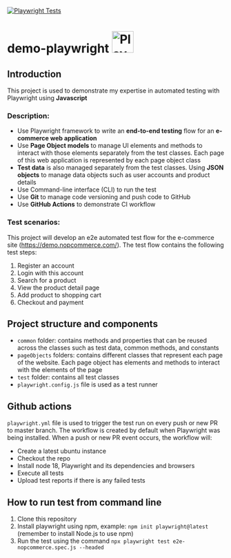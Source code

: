 [![Playwright Tests](https://github.com/tinavo0305/demo-playwright/actions/workflows/playwright.yml/badge.svg)](https://github.com/tinavo0305/demo-playwright/actions/workflows/playwright.yml)

# demo-playwright <img src="https://playwright.dev/img/playwright-logo.svg" title="Playwright" alt="Playwright" width="50" height="50"/>
## Introduction
This project is used to demonstrate my expertise in automated testing with Playwright using **Javascript** 

### Description: 
- Use Playwright framework to write an **end-to-end testing** flow for an **e-commerce web application**
- Use **Page Object models** to manage UI elements and methods to interact with those elements separately from the test classes. Each page of this web application is represented by each page object class
- **Test data** is also managed separately from the test classes. Using **JSON objects** to manage data objects such as user accounts and product details
- Use Command-line interface (CLI) to run the test
- Use **Git** to manage code versioning and push code to GitHub
- Use **GitHub Actions** to demonstrate CI workflow
### Test scenarios:
This project will develop an e2e automated test flow for the e-commerce site (https://demo.nopcommerce.com/). The test flow contains the following test steps:
1. Register an account
2. Login with this account
3. Search for a product
4. View the product detail page
5. Add product to shopping cart
6. Checkout and payment

## Project structure and components
- `common` folder: contains methods and properties that can be reused across the classes such as test data, common methods, and constants
- `pageObjects` folders: contains different classes that represent each page of the website. Each page object has elements and methods to interact with the elements of the page 
- `test` folder: contains all test classes 
- `playwright.config.js` file is used as a test runner
  
## Github actions
`playwright.yml` file is used to trigger the test run on every push or new PR to master branch. The workflow is created by default when Playwright was being installed. When a push or new PR event occurs, the workflow will:
- Create a latest ubuntu instance
- Checkout the repo
- Install node 18, Playwright and its dependencies and browsers
- Execute all tests
- Upload test reports if there is any failed tests
## How to run test from command line 
1. Clone this repository
2. Install playwright using npm, example: `npm init playwright@latest` (remember to install Node.js to use npm)
3. Run the test using the command  `npx playwright test e2e-nopcommerce.spec.js --headed`
